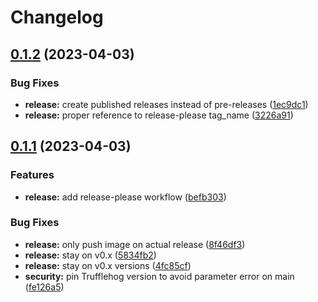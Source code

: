 # Changelog

## [0.1.2](https://github.com/backmarket-oss/random-ingress-operator/compare/v0.1.1...v0.1.2) (2023-04-03)


### Bug Fixes

* **release:** create published releases instead of pre-releases ([1ec9dc1](https://github.com/backmarket-oss/random-ingress-operator/commit/1ec9dc1f8c0f828019ebf3d9792fb60c5ec18661))
* **release:** proper reference to release-please tag_name ([3226a91](https://github.com/backmarket-oss/random-ingress-operator/commit/3226a9135c8fdd6417ea6dc3381657bd94c5616f))

## [0.1.1](https://github.com/backmarket-oss/random-ingress-operator/compare/v0.1.0...v0.1.1) (2023-04-03)


### Features

* **release:** add release-please workflow ([befb303](https://github.com/backmarket-oss/random-ingress-operator/commit/befb3032e2b89de4201da9796593bf2a19b85316))


### Bug Fixes

* **release:** only push image on actual release ([8f46df3](https://github.com/backmarket-oss/random-ingress-operator/commit/8f46df3dd9ea87d4869054a8539b9a9126e6ad00))
* **release:** stay on v0.x ([5834fb2](https://github.com/backmarket-oss/random-ingress-operator/commit/5834fb2439e91d4ff39e6a09e7ec3f2b11332d71))
* **release:** stay on v0.x versions ([4fc85cf](https://github.com/backmarket-oss/random-ingress-operator/commit/4fc85cf9658af26115f136d4237303acf15eee37))
* **security:** pin Trufflehog version to avoid parameter error on main ([fe126a5](https://github.com/backmarket-oss/random-ingress-operator/commit/fe126a505a8b39ae015f16b0a6a8a5a76cf33574))
